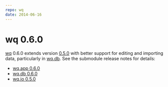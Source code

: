 ```yaml
---
repo: wq
date: 2014-06-16
---
```


# wq 0.6.0

[wq](../index.md) 0.6.0 extends version [0.5.0](./wq-0.5.0.md) with better support for editing and importing data, particularly in [wq.db](../wq.db/index.md).  See the submodule release notes for details:
- [wq.app 0.6.0](./wq.app-0.6.0.md)
- [wq.db 0.6.0](./wq.db-0.6.0.md)
- [wq.io 0.5.0](https://django-data-wizard.wq.io/releases/itertable-0.5.0)
